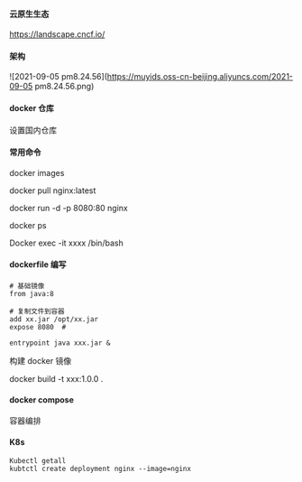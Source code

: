 #### 云原生生态

https://landscape.cncf.io/

#### 架构

![2021-09-05 pm8.24.56](https://muyids.oss-cn-beijing.aliyuncs.com/2021-09-05 pm8.24.56.png)

#### docker 仓库

设置国内仓库

#### 常用命令

docker images

docker pull nginx:latest

docker run -d -p 8080:80 nginx

docker ps

Docker exec -it xxxx /bin/bash

#### dockerfile 编写

```
# 基础镜像
from java:8

# 复制文件到容器
add xx.jar /opt/xx.jar
expose 8080  #

entrypoint java xxx.jar &
```

构建 docker 镜像

docker build -t xxx:1.0.0 .

#### docker compose

容器编排

#### K8s

```
Kubectl getall
kubtctl create deployment nginx --image=nginx
```
